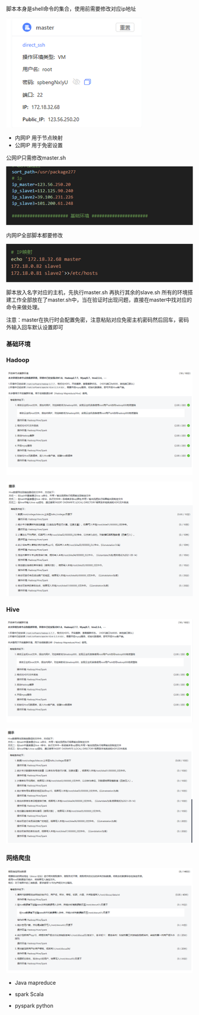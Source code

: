 脚本本身是shell命令的集合，使用前需要修改对应ip地址

![](attachments/Pasted%20image%2020231027152953.png)

- 内网IP 用于节点映射
- 公网IP 用于免密设置

公网IP只需修改master.sh

![](attachments/Pasted%20image%2020231027153131.png)

内网IP全部脚本都要修改

![](attachments/Pasted%20image%2020231027153225.png)

脚本放入名字对应的主机，先执行master.sh 再执行其余的slave.sh
所有的环境搭建工作全部放在了master.sh中，当在验证时出现问题，直接在master中找对应的命令来做处理。


注意：master在执行时会配置免密，注意粘贴对应免密主机密码然后回车，密码外输入回车默认设置即可

### 基础环境
### Hadoop

![](attachments/Pasted%20image%2020231027153752.png)

![](attachments/Pasted%20image%2020231027153714.png)

### Hive

![](attachments/Pasted%20image%2020231027153811.png)

![](attachments/Pasted%20image%2020231027153650.png)

### 网络爬虫

![](attachments/Pasted%20image%2020231027154349.png)


- Java mapreduce
- spark Scala

- pyspark python
